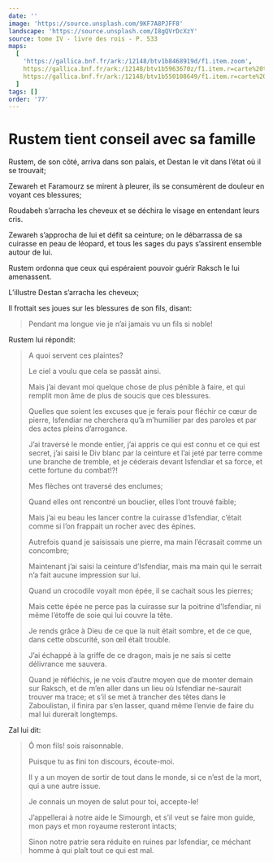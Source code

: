 ```yaml
---
date: ''
image: 'https://source.unsplash.com/9KF7A8PJFF8'
landscape: 'https://source.unsplash.com/I8gQVrDcXzY'
source: tome IV - livre des rois - P. 533
maps:
  [
    'https://gallica.bnf.fr/ark:/12148/btv1b8468919d/f1.item.zoom',
    https://gallica.bnf.fr/ark:/12148/btv1b5963670z/f1.item.r=carte%20touran.zoom,
    https://gallica.bnf.fr/ark:/12148/btv1b550108649/f1.item.r=carte%20touran.zoom,
  ]
tags: []
order: '77'
---
```


# Rustem tient conseil avec sa famille

Rustem, de son côté, arriva dans son palais, et Destan le vit dans l’état où il se trouvait;

Zewareh et Faramourz se mirent à pleurer, ils se consumèrent de douleur en voyant ces blessures;

Roudabeh s’arracha les cheveux et se déchira le visage en entendant leurs cris.

Zewareh s’approcha de lui et défit sa ceinture; on le débarrassa de sa cuirasse en peau de léopard, et tous les sages du pays s’assirent ensemble autour de lui.

Rustem ordonna que ceux qui espéraient pouvoir guérir Raksch le lui amenassent.

L’illustre Destan s’arracha les cheveux;

Il frottait ses joues sur les blessures de son fils, disant:

> Pendant ma longue vie je n’ai jamais vu un fils si noble!

Rustem lui répondit:

> A quoi servent ces plaintes?
>
> Le ciel a voulu que cela se passât ainsi.
>
> Mais j’ai devant moi quelque chose de plus pénible à faire, et qui remplit mon âme de plus de soucis que ces blessures.
>
> Quelles que soient les excuses que je ferais pour fléchir ce cœur de pierre, Isfendiar ne cherchera qu’à m’humilier par des paroles et par des actes pleins d’arrogance.
>
> J’ai traversé le monde entier, j’ai appris ce qui est connu et ce qui est secret, j’ai saisi le Div blanc par la ceinture et l’ai jeté par terre comme une branche de tremble, et je céderais devant Isfendiar et sa force, et cette fortune du combat!?!
>
> Mes flèches ont traversé des enclumes;
>
> Quand elles ont rencontré un bouclier, elles l’ont trouvé faible;
>
> Mais j’ai eu beau les lancer contre la cuirasse d’Isfendiar, c’était comme si l’on frappait un rocher avec des épines.
>
> Autrefois quand je saisissais une pierre, ma main l’écrasait comme un concombre;
>
> Maintenant j’ai saisi la ceinture d’Isfendiar, mais ma main qui le serrait n’a fait aucune impression sur lui.
>
> Quand un crocodile voyait mon épée, il se cachait sous les pierres;
>
> Mais cette épée ne perce pas la cuirasse sur la poitrine d’Isfendiar, ni même l’étoffe de soie qui lui couvre la tête.
>
> Je rends grâce à Dieu de ce que la nuit était sombre, et de ce que, dans cette obscurité, son œil était trouble.
>
> J’ai échappé à la griffe de ce dragon, mais je ne sais si cette délivrance me sauvera.
>
> Quand je réfléchis, je ne vois d’autre moyen que de monter demain sur Raksch, et de m’en aller dans un lieu où Isfendiar ne-saurait trouver ma trace; et s’il se met à trancher des têtes dans le Zaboulistan, il finira par s’en lasser, quand même l’envie de faire du mal lui durerait longtemps.

Zal lui dit:

> Ô mon fils! sois raisonnable.
>
> Puisque tu as fini ton discours, écoute-moi.
>
> Il y a un moyen de sortir de tout dans le monde, si ce n’est de la mort, qui a une autre issue.
>
> Je connais un moyen de salut pour toi, accepte-le!
>
> J’appellerai à notre aide le Simourgh, et s’il veut se faire mon guide, mon pays et mon royaume resteront intacts;
>
> Sinon notre patrie sera réduite en ruines par Isfendiar, ce méchant homme à qui plaît tout ce qui est mal.
